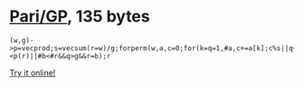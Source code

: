 # [Pari/GP], 135 bytes

    (w,g)->p=vecprod;s=vecsum(r=w)/g;forperm(w,a,c=0;for(k=q=1,#a,c+=a[k];c%s||q++>2||b=Vec(a[1..k]));#b==#r&&p(b)<p(r)||#b<#r&&q>g&&r=b);r

[Try it online!][TIO-kwsnj93z]

[Pari/GP]: http://pari.math.u-bordeaux.fr/
[TIO-kwsnj93z]: https://tio.run/##jY3NasMwEIRfZYmpkfA6jfLTNijrx@hF6CCrtgl2GlluGwp6d1ciBEIvLczCzOzHrjP@WHZuboFmdsGOl5Wjr8Y6f36TU3LT54l5uvDHTrZn7xp/ipxBS6uUWU8jCcxiUZBRvZb2YQphLIpqHUJNr41lRonlstecy6wmynyeO1bzg2Oeh5DVh9SMVZfnnmou/WycG76ZgbIC54/vH9EuUliANcPAWgTDOYJSSiCsETYIW4QdwjPCC8IeQaziCB1XOnF/Ytv/YbsbdiWjnu60//Xvemtzu3gPaT7/AA "Pari/GP – Try It Online"